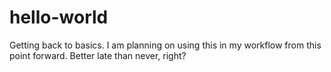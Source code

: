 # hello-world
Getting back to basics.
I am planning on using this in my workflow from this point forward. Better late than never, right?
